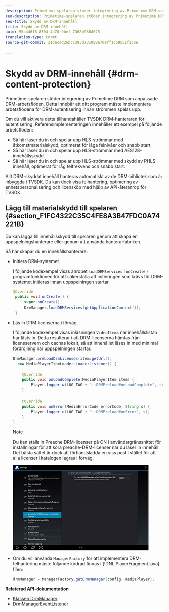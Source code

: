 ```yaml
---
description: Primetime-spelaren stöder integrering av Primetime DRM som anpassade DRM-arbetsflöden. Detta innebär att ditt program måste implementera arbetsflödena för DRM-autentisering innan strömmen spelas upp.
seo-description: Primetime-spelaren stöder integrering av Primetime DRM som anpassade DRM-arbetsflöden. Detta innebär att ditt program måste implementera arbetsflödena för DRM-autentisering innan strömmen spelas upp.
seo-title: Skydd av DRM-innehåll
title: Skydd av DRM-innehåll
uuid: 95c446f6-8304-4d70-9bef-7368b9364025
translation-type: tm+mt
source-git-commit: 31b6cad26bcc393d731080a70eff1c59551f1c8e

---
```



# Skydd av DRM-innehåll {#drm-content-protection}

Primetime-spelaren stöder integrering av Primetime DRM som anpassade DRM-arbetsflöden. Detta innebär att ditt program måste implementera arbetsflödena för DRM-autentisering innan strömmen spelas upp.

Om du vill aktivera detta tillhandahåller TVSDK DRM-hanteraren för autentisering. Referensimplementeringen innehåller ett exempel på följande arbetsflöden:

* Så här läser du in och spelar upp HLS-strömmar med åtkomstmaterialskydd, optimerat för låga felnivåer och snabb start.
* Så här läser du in och spelar upp HLS-strömmar med AES128-innehållsskydd.
* Så här läser du in och spelar upp HLS-strömmar med skydd av PHLS-innehåll, optimerat för låg felfrekvens och snabb start.

Allt DRM-skyddat innehåll hanteras automatiskt av de DRM-bibliotek som är inbyggda i TVSDK. Du kan dock visa felhantering, optimering av enhetspersonalisering och licensköp med hjälp av API-återanrop för TVSDK.

## Lägg till materialskydd till spelaren {#section_F1FC4322C35C4FE8A3B47FDC0A74221B}

Du kan lägga till innehållsskydd till spelaren genom att skapa en uppspelningshanterare eller genom att använda hanterarfabriken.

Så här skapar du en innehållshanterare:

* Initiera DRM-systemet.

   I följande kodexempel visas anropet `loadDRMServices` i `onCreate()` programfunktionen för att säkerställa att initieringen som krävs för DRM-systemet initieras innan uppspelningen startar.

   ```java
   @Override 
    public void onCreate() { 
        super.onCreate();  
        DrmManager.loadDRMServices(getApplicationContext()); 
    }
   ```

* Läs in DRM-licenserna i förväg.

   I följande kodexempel visas inläsningen `VideoItems` när innehållslistan har lästs in. Detta resulterar i att DRM-licenserna hämtas från licensservern och cachas lokalt, så att innehållet läses in med minimal fördröjning när uppspelningen startar.

   ```java
   DrmManager.preLoadDrmLicenses(item.getUrl(),  
     new MediaPlayerItemLoader.LoaderListener() { 
   
       @Override 
       public void onLoadComplete(MediaPlayerItem item) { 
           Player.logger.w(LOG_TAG + "::DRMPreload#onLoadComplete", item.getResource().getUrl()); 
       } 
   
       @Override 
       public void onError(MediaErrorCode errorCode, String s) { 
           Player.logger.e(LOG_TAG + "::DRMPreload#onError", s); 
       } 
   } 
   ```

   >[!NOTE]
   >
   >Du kan ställa in Preache DRM-licenser på ON i användargränssnittet för inställningar för att köra preache-DRM-licenser när du läser in innehåll. Det bästa sättet är dock att förhandsladda en viss post i stället för att alla licenser i katalogen lagras i förväg.
   >
   >![](assets/precache-drm-licenses.jpg)

* Om du vill använda `ManagerFactory` för att implementera DRM-felhantering måste följande kodrad finnas i [!DNL PlayerFragment.java] filen:

   ```java
   drmManager = ManagerFactory.getDrmManager(config, mediaPlayer);
   ```

**Relaterad API-dokumentation**

* [Klassen DrmManager](https://help.adobe.com/en_US/primetime/api/reference_implementation/android/javadoc/com/adobe/primetime/reference/manager/DrmManager.html)
* [DrmManagerEventListener](https://help.adobe.com/en_US/primetime/api/reference_implementation/android/javadoc/com/adobe/primetime/reference/manager/DrmManager.DrmManagerEventListener.html)